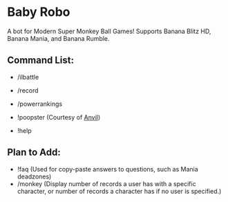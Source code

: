 # Baby Robo

A bot for Modern Super Monkey Ball Games!
Supports Banana Blitz HD, Banana Mania, and Banana Rumble.
## Command List:
- /ilbattle
- /record
- /powerrankings

- !poopster (Courtesy of [Anvil](https://github.com/anvilsp/Poopster))
- !help
  
## Plan to Add:

- !faq (Used for copy-paste answers to questions, such as Mania deadzones)
- /monkey (Display number of records a user has with a specific character, or number of records a character has if no user is specified.)

